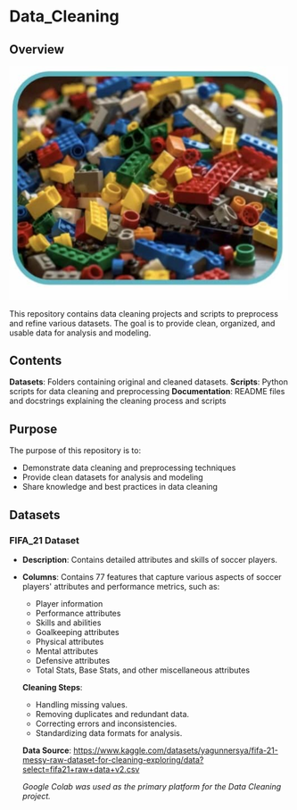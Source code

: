 # Data_Cleaning

## Overview
<img src="https://github.com/Thelma-DataNerd/Data_Cleaning_Repo/blob/main/Data_cleaning.jpg" alt="Data Cleaning" width="500"/>

This repository contains data cleaning projects and scripts to preprocess and refine various datasets.
The goal is to provide clean, organized, and usable data for analysis and modeling.

## Contents

**Datasets**: Folders containing original and cleaned datasets.
**Scripts**: Python scripts for data cleaning and preprocessing
**Documentation**: README files and docstrings explaining the cleaning process and scripts

## Purpose

The purpose of this repository is to:

- Demonstrate data cleaning and preprocessing techniques
- Provide clean datasets for analysis and modeling
- Share knowledge and best practices in data cleaning

## Datasets

### FIFA_21 Dataset

- **Description**: Contains detailed attributes and skills of soccer players.
  
- **Columns**: Contains 77 features that capture various aspects of soccer players' attributes and performance metrics, such as:
  - Player information 
  - Performance attributes 
  - Skills and abilities 
  - Goalkeeping attributes 
  - Physical attributes
  - Mental attributes 
  - Defensive attributes 
  - Total Stats, Base Stats, and other miscellaneous attributes
  
  **Cleaning Steps**:
  - Handling missing values.
  - Removing duplicates and redundant data.
  - Correcting errors and inconsistencies.
  - Standardizing data formats for analysis.
 
  **Data Source**:
   https://www.kaggle.com/datasets/yagunnersya/fifa-21-messy-raw-dataset-for-cleaning-exploring/data?select=fifa21+raw+data+v2.csv

   *Google Colab was used as the primary platform for the Data Cleaning project.*
  
